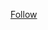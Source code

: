[Follow](https://github.com/IOxCyber/ZtoM_Bootcamp/tree/2a4bc2a39d0e435c1788241111e1b9b97ad1a498/2.Scanning/Nessus)
